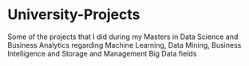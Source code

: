 # University-Projects
Some of the projects that I did during my Masters in Data Science and Business Analytics regarding Machine Learning, Data Mining, Business Intelligence and Storage and Management Big Data fields

